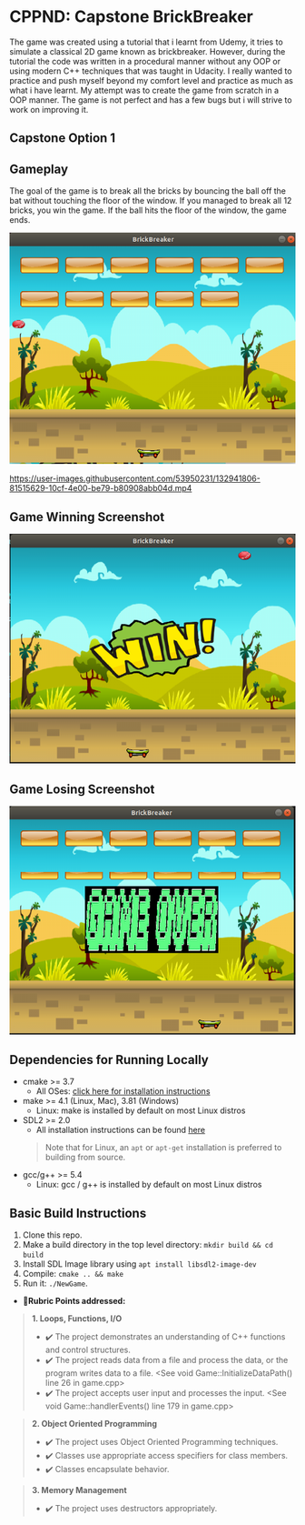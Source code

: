 # CPPND: Capstone BrickBreaker

The game was created using a tutorial that i learnt from Udemy, it tries to simulate a classical 2D game known as brickbreaker. However, during the tutorial the code was written in a procedural manner without any OOP or using modern C++ techniques that was taught in Udacity. I really wanted to practice and push myself beyond my comfort level and practice as much as what i have learnt. My attempt was to create the game from scratch in a OOP manner. The game is not perfect and has a few bugs but i will strive to work on improving it.

## Capstone Option 1


## Gameplay 

The goal of the game is to break all the bricks by bouncing the ball off the bat without touching the floor of the window. If you managed to break all 12 bricks, you win the game. If the ball hits the floor of the window, the game ends.

<img src="game_play.png"/>


https://user-images.githubusercontent.com/53950231/132941806-81515629-10cf-4e00-be79-b80908abb04d.mp4



## Game Winning Screenshot
<img src="game_win.png"/>


## Game Losing Screenshot
<img src="game_lose.png"/>


## Dependencies for Running Locally
* cmake >= 3.7
  * All OSes: [click here for installation instructions](https://cmake.org/install/)
* make >= 4.1 (Linux, Mac), 3.81 (Windows)
  * Linux: make is installed by default on most Linux distros
* SDL2 >= 2.0
  * All installation instructions can be found [here](https://wiki.libsdl.org/Installation)
  >Note that for Linux, an `apt` or `apt-get` installation is preferred to building from source. 
* gcc/g++ >= 5.4
  * Linux: gcc / g++ is installed by default on most Linux distros


## Basic Build Instructions

1. Clone this repo.
2. Make a build directory in the top level directory: `mkdir build && cd build`
3. Install SDL Image library using `apt install libsdl2-image-dev`
4. Compile: `cmake .. && make`
5. Run it: `./NewGame`.


* :pushpin:**Rubric Points addressed:**

> **1. Loops, Functions, I/O**
> * ✔️ The project demonstrates an understanding of C++ functions and control structures. <Throughout the code base>
> * ✔️ The project reads data from a file and process the data, or the program writes data to a file. <See void Game::InitializeDataPath() line 26 in game.cpp>
> * ✔️ The project accepts user input and processes the input. <See void Game::handlerEvents() line 179 in game.cpp>

> **2. Object Oriented Programming**
> * ✔️ The project uses Object Oriented Programming techniques. <From the directory of the folder>
> * ✔️ Classes use appropriate access specifiers for class members. <From the various class code>
> * ✔️ Classes encapsulate behavior.

> **3. Memory Management**
> * ✔️ The project uses destructors appropriately.





